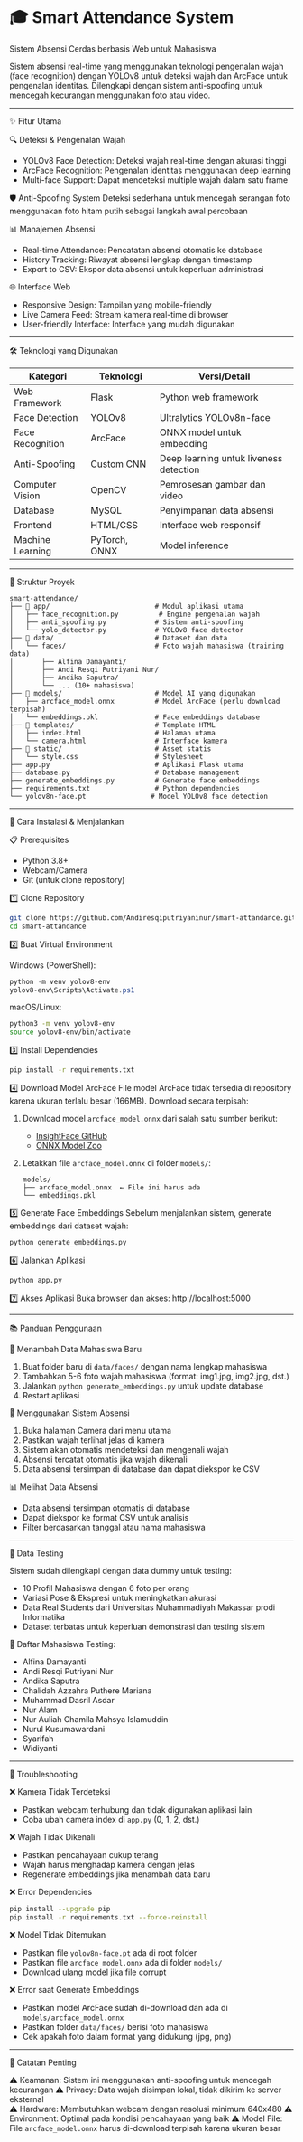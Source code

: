 # 🎓 Smart Attendance System

Sistem Absensi Cerdas berbasis Web untuk Mahasiswa

Sistem absensi real-time yang menggunakan teknologi pengenalan wajah (face recognition) dengan YOLOv8 untuk deteksi wajah dan ArcFace untuk pengenalan identitas. Dilengkapi dengan sistem anti-spoofing untuk mencegah kecurangan menggunakan foto atau video.

---

✨ Fitur Utama

🔍 Deteksi & Pengenalan Wajah
- YOLOv8 Face Detection: Deteksi wajah real-time dengan akurasi tinggi
- ArcFace Recognition: Pengenalan identitas menggunakan deep learning
- Multi-face Support: Dapat mendeteksi multiple wajah dalam satu frame

🛡️ Anti-Spoofing System
Deteksi sederhana untuk mencegah serangan foto menggunakan foto hitam putih sebagai langkah awal percobaan


📊 Manajemen Absensi
- Real-time Attendance: Pencatatan absensi otomatis ke database
- History Tracking: Riwayat absensi lengkap dengan timestamp
- Export to CSV: Ekspor data absensi untuk keperluan administrasi


🌐 Interface Web
- Responsive Design: Tampilan yang mobile-friendly
- Live Camera Feed: Stream kamera real-time di browser
- User-friendly Interface: Interface yang mudah digunakan

---

🛠️ Teknologi yang Digunakan

| Kategori | Teknologi | Versi/Detail |
|----------|-----------|--------------|
| Web Framework | Flask | Python web framework |
| Face Detection | YOLOv8 | Ultralytics YOLOv8n-face |
| Face Recognition | ArcFace | ONNX model untuk embedding |
| Anti-Spoofing | Custom CNN | Deep learning untuk liveness detection |
| Computer Vision | OpenCV | Pemrosesan gambar dan video |
| Database | MySQL | Penyimpanan data absensi |
| Frontend | HTML/CSS | Interface web responsif |
| Machine Learning | PyTorch, ONNX | Model inference |

---

📂 Struktur Proyek

```
smart-attendance/
├── 📁 app/                          # Modul aplikasi utama
│   ├── face_recognition.py          # Engine pengenalan wajah
│   ├── anti_spoofing.py            # Sistem anti-spoofing
│   └── yolo_detector.py            # YOLOv8 face detector
├── 📁 data/                         # Dataset dan data
│   └── faces/                      # Foto wajah mahasiswa (training data)
│       ├── Alfina Damayanti/
│       ├── Andi Resqi Putriyani Nur/
│       ├── Andika Saputra/
│       └── ... (10+ mahasiswa)
├── 📁 models/                       # Model AI yang digunakan
│   ├── arcface_model.onnx          # Model ArcFace (perlu download terpisah)
│   └── embeddings.pkl              # Face embeddings database
├── 📁 templates/                    # Template HTML
│   ├── index.html                  # Halaman utama
│   └── camera.html                 # Interface kamera
├── 📁 static/                       # Asset statis
│   └── style.css                   # Stylesheet
├── app.py                          # Aplikasi Flask utama
├── database.py                     # Database management
├── generate_embeddings.py          # Generate face embeddings
├── requirements.txt                # Python dependencies
└── yolov8n-face.pt                # Model YOLOv8 face detection
```

---

🚀 Cara Instalasi & Menjalankan

📋 Prerequisites
- Python 3.8+ 
- Webcam/Camera
- Git (untuk clone repository)

1️⃣ Clone Repository
```bash
git clone https://github.com/Andiresqiputriyaninur/smart-attandance.git
cd smart-attandance
```

2️⃣ Buat Virtual Environment

Windows (PowerShell):
```powershell
python -m venv yolov8-env
yolov8-env\Scripts\Activate.ps1
```

macOS/Linux:
```bash
python3 -m venv yolov8-env
source yolov8-env/bin/activate
```

3️⃣ Install Dependencies
```bash
pip install -r requirements.txt
```

4️⃣ Download Model ArcFace
File model ArcFace tidak tersedia di repository karena ukuran terlalu besar (166MB). Download secara terpisah:

1. Download model `arcface_model.onnx` dari salah satu sumber berikut:
   - [InsightFace GitHub](https://github.com/deepinsight/insightface/tree/master/python-package)
   - [ONNX Model Zoo](https://github.com/onnx/models)

2. Letakkan file `arcface_model.onnx` di folder `models/`:
   ```
   models/
   ├── arcface_model.onnx  ← File ini harus ada
   └── embeddings.pkl
   ```

5️⃣ Generate Face Embeddings
Sebelum menjalankan sistem, generate embeddings dari dataset wajah:
```bash
python generate_embeddings.py
```

6️⃣ Jalankan Aplikasi
```bash
python app.py
```

7️⃣ Akses Aplikasi
Buka browser dan akses: http://localhost:5000

---

📚 Panduan Penggunaan

👤 Menambah Data Mahasiswa Baru
1. Buat folder baru di `data/faces/` dengan nama lengkap mahasiswa
2. Tambahkan 5-6 foto wajah mahasiswa (format: img1.jpg, img2.jpg, dst.)
3. Jalankan `python generate_embeddings.py` untuk update database
4. Restart aplikasi

📸 Menggunakan Sistem Absensi
1. Buka halaman Camera dari menu utama
2. Pastikan wajah terlihat jelas di kamera
3. Sistem akan otomatis mendeteksi dan mengenali wajah
4. Absensi tercatat otomatis jika wajah dikenali
5. Data absensi tersimpan di database dan dapat diekspor ke CSV

📊 Melihat Data Absensi
- Data absensi tersimpan otomatis di database
- Dapat diekspor ke format CSV untuk analisis
- Filter berdasarkan tanggal atau nama mahasiswa

---

🧪 Data Testing

Sistem sudah dilengkapi dengan data dummy untuk testing:
- 10 Profil Mahasiswa dengan 6 foto per orang
- Variasi Pose & Ekspresi untuk meningkatkan akurasi
- Data Real Students dari Universitas Muhammadiyah Makassar prodi Informatika
- Dataset terbatas untuk keperluan demonstrasi dan testing sistem

👥 Daftar Mahasiswa Testing:
- Alfina Damayanti
- Andi Resqi Putriyani Nur  
- Andika Saputra
- Chalidah Azzahra Puthere Mariana
- Muhammad Dasril Asdar
- Nur Alam
- Nur Auliah Chamila Mahsya Islamuddin
- Nurul Kusumawardani
- Syarifah
- Widiyanti

---

🔧 Troubleshooting

❌ Kamera Tidak Terdeteksi
- Pastikan webcam terhubung dan tidak digunakan aplikasi lain
- Coba ubah camera index di `app.py` (0, 1, 2, dst.)

❌ Wajah Tidak Dikenali  
- Pastikan pencahayaan cukup terang
- Wajah harus menghadap kamera dengan jelas
- Regenerate embeddings jika menambah data baru

❌ Error Dependencies
```bash
pip install --upgrade pip
pip install -r requirements.txt --force-reinstall
```

❌ Model Tidak Ditemukan
- Pastikan file `yolov8n-face.pt` ada di root folder
- Pastikan file `arcface_model.onnx` ada di folder `models/`
- Download ulang model jika file corrupt

❌ Error saat Generate Embeddings
- Pastikan model ArcFace sudah di-download dan ada di `models/arcface_model.onnx`
- Pastikan folder `data/faces/` berisi foto mahasiswa
- Cek apakah foto dalam format yang didukung (jpg, png)

---

📝 Catatan Penting

⚠️ Keamanan: Sistem ini menggunakan anti-spoofing untuk mencegah kecurangan
⚠️ Privacy: Data wajah disimpan lokal, tidak dikirim ke server eksternal  
⚠️ Hardware: Membutuhkan webcam dengan resolusi minimum 640x480
⚠️ Environment: Optimal pada kondisi pencahayaan yang baik
⚠️ Model File: File `arcface_model.onnx` harus di-download terpisah karena ukuran besar

